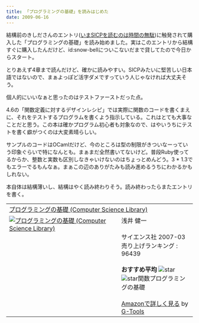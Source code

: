 ```yaml
---
title: 「プログラミングの基礎」を読みはじめた
date: 2009-06-16
---
```

結構前のきしださんのエントリ(<a href="http://d.hatena.ne.jp/nowokay/20090321#1237617054">いまSICPを読むのは時間の無駄</a>)に触発されて購入した「プログラミングの基礎」を読み始めました。実はこのエントリから結構すぐに購入したんだけど、id:snow-bellについこないだまで貸してたので今日からスタート。

とりあえず4章まで読んだけど、確かに読みやすい。SICPみたいに堅苦しい日本語ではないので、まぁよっぽど活字ダメですっていう人じゃなければ大丈夫そう。

個人的にいいなぁと思ったのはテストファーストだった点。

4.6の「関数定義に対するデザインレシピ」では実際に関数のコードを書くまえに、それをテストするプログラムを書くよう指示している。これはとても大事なことだと思う。この本は確かプログラム初心者も対象なので、はやいうちにテストを書く癖がつくのは大変素晴らしい。

サンプルのコードはOCamlだけど、今のところは型の制限がきついなーっていう印象ぐらいで特になんとも。まぁまだ全然書いてないけど。普段Ruby使ってるからか、整数と実数も区別しなきゃいけないのはちょっとめんどう。3 * 1.3でもエラーでるもんなぁ。まぁこの辺のありがたみも読み進めるうちにわかるかもしれない。

本自体は結構薄いし、結構はやく読み終わりそう。読み終わったらまたエントリを書く。

<table  class="g-tools_table"><tr><td colspan="2"><span class="g-tools_title"><a href="http://www.amazon.co.jp/%E3%83%97%E3%83%AD%E3%82%B0%E3%83%A9%E3%83%9F%E3%83%B3%E3%82%B0%E3%81%AE%E5%9F%BA%E7%A4%8E-Computer-Science-Library-%E6%B5%85%E4%BA%95/dp/4781911609%3FSubscriptionId%3D0G91FPYVW6ZGWBH4Y9G2%26tag%3D2004-05-22%26linkCode%3Dxm2%26camp%3D2025%26creative%3D165953%26creativeASIN%3D4781911609" target="_blank">プログラミングの基礎 (Computer Science Library)</a><img src='http://www.assoc-amazon.jp/e/ir?t=2004-05-22&l=ur2&o=9' width='1' height='1' border='0' alt='' /></span></td></tr><tr><td valign="top"><span class="g-tools_img"><a href="http://www.amazon.co.jp/%E3%83%97%E3%83%AD%E3%82%B0%E3%83%A9%E3%83%9F%E3%83%B3%E3%82%B0%E3%81%AE%E5%9F%BA%E7%A4%8E-Computer-Science-Library-%E6%B5%85%E4%BA%95/dp/4781911609%3FSubscriptionId%3D0G91FPYVW6ZGWBH4Y9G2%26tag%3D2004-05-22%26linkCode%3Dxm2%26camp%3D2025%26creative%3D165953%26creativeASIN%3D4781911609" target="_blank"><img src="http://ecx.images-amazon.com/images/I/51GBOf09hjL._SL160_.jpg"  alt="プログラミングの基礎 (Computer Science Library)" /></a></span></td><td valign="top"><span class="g-tools_body">浅井 健一<br /><br />サイエンス社  2007-03<br />売り上げランキング : 96439<br /><br /><strong>おすすめ平均  </strong><img src="http://g-images.amazon.com/images/G/01/detail/stars-5-0.gif" alt="star" /><br /><img src="http://g-images.amazon.com/images/G/01/detail/stars-5-0.gif" alt="star" />関数プログラミングの基礎<br /><br /><a href="http://www.amazon.co.jp/%E3%83%97%E3%83%AD%E3%82%B0%E3%83%A9%E3%83%9F%E3%83%B3%E3%82%B0%E3%81%AE%E5%9F%BA%E7%A4%8E-Computer-Science-Library-%E6%B5%85%E4%BA%95/dp/4781911609%3FSubscriptionId%3D0G91FPYVW6ZGWBH4Y9G2%26tag%3D2004-05-22%26linkCode%3Dxm2%26camp%3D2025%26creative%3D165953%26creativeASIN%3D4781911609" target="_blank">Amazonで詳しく見る</a></span><span class="g-tools_by"> by <a href="http://www.goodpic.com/mt/aws/index.html" >G-Tools</a></span></td></tr></table>